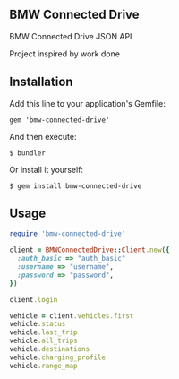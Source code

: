 ## BMW Connected Drive

BMW Connected Drive JSON API

Project inspired by work done

## Installation

Add this line to your application's Gemfile:

    gem 'bmw-connected-drive'

And then execute:

    $ bundler

Or install it yourself:

    $ gem install bmw-connected-drive

## Usage

```ruby
require 'bmw-connected-drive'

client = BMWConnectedDrive::Client.new({
  :auth_basic => "auth_basic"
  :username => "username",
  :password => "password",
})

client.login

vehicle = client.vehicles.first
vehicle.status
vehicle.last_trip
vehicle.all_trips
vehicle.destinations
vehicle.charging_profile
vehicle.range_map
```
